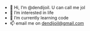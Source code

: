 - 👋 Hi, I’m @dendijoil. U can call me jol
- 👀 I’m interested in life
- 🌱 I’m currently learning code
- 📫 email me on dendijoil@gmail.com 

<!---
dendijoil/dendijoil is a ✨ special ✨ repository because its `README.md` (this file) appears on your GitHub profile.
You can click the Preview link to take a look at your changes.
--->
